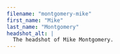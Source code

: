 ```yaml
---
filename: "montgomery-mike"
first_name: "Mike"
last_name: "Montgomery"
headshot_alt: |
  The headshot of Mike Montgomery.
---
```

